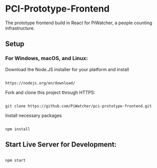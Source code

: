 # PCI-Prototype-Frontend

The prototype frontend build in React for PiWatcher, a people counting infrastructure.

## Setup

### For Windows, macOS, and Linux:

Download the Node.JS installer for your platform and install

```

https://nodejs.org/en/download/

```

Fork and clone this project through HTTPS:

```

git clone https://github.com/PiWatcher/pci-prototype-frontend.git

```

Install necessary packages

```

npm install

```

## Start Live Server for Development:

```

npm start

```
